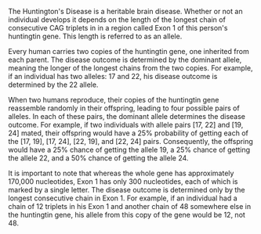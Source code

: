 The Huntington's Disease is a heritable brain disease. Whether or not an individual develops it depends on the length of the longest chain of consecutive CAG triplets in in a region called Exon 1 of this person's huntingtin gene. This length is referred to as an allele.

Every human carries two copies of the huntingtin gene, one inherited from each parent. The disease outcome is determined by the dominant allele, meaning the longer of the longest chains from the two copies. For example, if an individual has two alleles: 17 and 22, his disease outcome is determined by the 22 allele.

When two humans reproduce, their copies of the huntingtin gene reassemble randomly in their offspring, leading to four possible pairs of alleles. In each of these pairs, the dominant allele determines the disease outcome. For example, if two individuals with allele pairs [17, 22] and [19, 24] mated, their offspring would have a 25% probability of getting each of the [17, 19], [17, 24], [22, 19], and [22, 24] pairs. Consequently, the offspring would have a 25% chance of getting the allele 19, a 25% chance of getting the allele 22, and a 50% chance of getting the allele 24.

It is important to note that whereas the whole gene has approximately 170,000 nucleotides, Exon 1 has only 300 nucleotides, each of which is marked by a single letter. The disease outcome is determined only by the longest consecutive chain in Exon 1. For example, if an individual had a chain of 12 triplets in his Exon 1 and another chain of 48 somewhere else in the huntingtin gene, his allele from this copy of the gene would be 12, not 48.